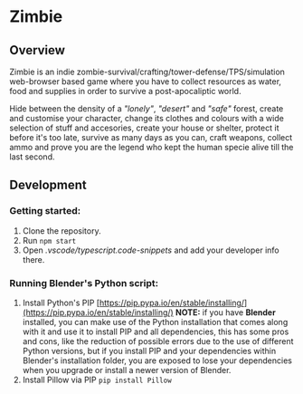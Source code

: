 # Zimbie

## Overview

Zimbie is an indie zombie-survival/crafting/tower-defense/TPS/simulation web-browser based game where you have to collect resources as water, food and supplies in order to survive a post-apocaliptic world.

Hide between the density of a *"lonely"*, *"desert"* and *"safe"* forest, create and customise your character, change its clothes and colours with a wide selection of stuff and accesories, create your house or shelter, protect it before it's too late, survive as many days as you can, craft weapons, collect ammo and prove you are the legend who kept the human specie alive till the last second.

## Development

### Getting started:

1. Clone the repository.
2. Run `npm start`
3. Open *.vscode/typescript.code-snippets* and add your developer info there.

### Running Blender's Python script:

1. Install Python's PIP [https://pip.pypa.io/en/stable/installing/](https://pip.pypa.io/en/stable/installing/) **NOTE:** if you have **Blender** installed, you can make use of the Python installation that comes along with it and use it to install PIP and all dependencies, this has some pros and cons, like the reduction of possible errors due to the use of different Python versions, but if you install PIP and your dependencies within Blender's installation folder, you are exposed to lose your dependencies when you upgrade or install a newer version of Blender.
2. Install Pillow via PIP `pip install Pillow`
